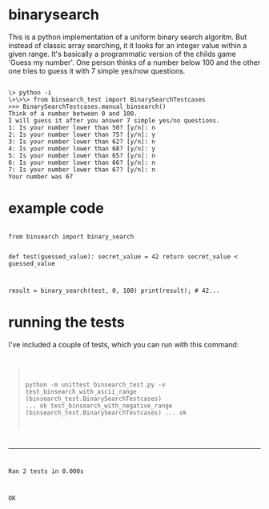 # binarysearch
This is a python implementation of a uniform binary search algoritm. But instead of classic array searching, it it looks for an integer value within a given range. It's basically a programmatic version of the childs game 'Guess my number'. One person thinks of a number below 100 and the other one tries to guess it with 7 simple yes/now questions.

<code>
\> python -i
\>\>\> from binsearch_test import BinarySearchTestcases
>>> BinarySearchTestcases.manual_binsearch()
Think of a number between 0 and 100.
I will guess it after you answer 7 simple yes/no questions.
1: Is your number lower than 50? [y/n]: n
2: Is your number lower than 75? [y/n]: y
3: Is your number lower than 62? [y/n]: n
4: Is your number lower than 68? [y/n]: y
5: Is your number lower than 65? [y/n]: n
6: Is your number lower than 66? [y/n]: n
7: Is your number lower than 67? [y/n]: n
Your number was 67
</code>

# example code
<code>
from binsearch import binary_search
  
def test(guessed_value):
    secret_value = 42
    return secret_value < guessed_value  
    
result = binary_search(test, 0, 100)
print(result); # 42...
</code>

# running the tests
I've included a couple of tests, which you can run with this command:
<code>
> python -m unittest binsearch_test.py -v
test_binsearch_with_ascii_range (binsearch_test.BinarySearchTestcases) ... ok
test_binsearch_with_negative_range (binsearch_test.BinarySearchTestcases) ... ok

----------------------------------------------------------------------
Ran 2 tests in 0.000s

OK
</code>
